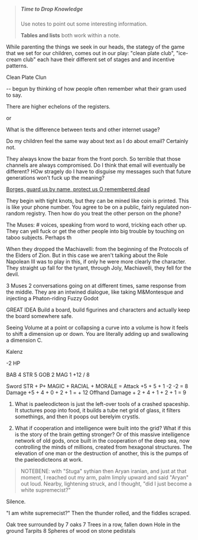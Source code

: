 > ##### Time to Drop Knowledge
> Use notes to point out some interesting information. 
> 
> **Tables and lists** both work within a note.

While parenting the things we seek in our heads, the stategy of the game that we set for our children, comes out in our play: "clean plate club", "ice-cream club" each have their different set of stages and and incentive patterns.

Clean Plate Clun

-- begun by thinking of how people often remember what their gram used to say.

There are higher echelons of the registers.

or

What is the difference between texts and other internet usage?

Do my children feel the same way about text as I do about email? Certainly not.

They always know the bazar from the front porch. So terrible that those channels are always compromised. Do I think that email will eventually be different? HOw stragely do I have to disguise my messages such that future generations won't fuck up the meaning?

[Borges, guard us by name, protect us O remembered dead](https://acollectionofprayers.com/tag/syrian-orthodox-church/#:~:text=O%20Holy%20Father%2C%20guard%20us,%2C%20at%20all%20times%2C%20forever.) 

They begin with tight knots, but they can be mined like coin is printed. This is like your phone number. You agree to be on a public, fairly regulated non-random registry. Then how do you treat the other person on the phone? 

The Muses: # voices, speaking from word to word, tricking each other up. They can yell fuck or get the other people into big trouble by touching on taboo subjects. Perhaps th

When they dropped the Machiavelli: from the beginning of the Protocols of the Elders of Zion. But in this case we aren't talking about the Role Napolean III was to play in this, if only he were more clearly the character. They straight up fall for the tyrant, through Joly, Machiavelli, they fell for the devil.

3 Muses 2 conversations going on at different times, same response from the middle. They are an intwined dialogue, like taking M&Montesque and injecting a Phaton-riding Fuzzy Godot

GREAT IDEA
Build a board, build figurines and characters and actually keep the board somewhere safe.

Seeing Volume at a point or collapsing a curve into a volume is how it feels to shift a dimension up or down. You are literally adding up and swallowing a dimension C.

Kalenz

-2 HP

BAB 4
STR 5
GOB 2
MAG 1
+12 / 8

Sword  STR + P+ MAGIC + RACIAL + MORALE = 
Attack +5 + 5 + 1 -2 -2 = 8
Damage +5 + 4 + 0 + 2 + 1 = + 12
Offhand Damage + 2 + 4 + 1 + 2 + 1 = 9 

1. What is paeleodicteon is just the left-over tools of a crashed spaceship. It stuctures poop into food, it builds a tube net grid of glass, it filters somethings, and then it poops out berelyim crystls.

2. What if cooperation and intelligence were built into the grid? What if this is the story of the brain getting stronger? Or of this massive intelligence network of old gods, once built in the cooperation of the deep sea, now controlling the minds of millions, created from hexagonal structures. The elevation of one man or the destruction of another, this is the pumps of the paeleodicteons at work.


> NOTEBENE: with "Stuga" sythian then Aryan iranian, and just at that moment, I reached out my arm, palm limply upward and said "Aryan" out loud. Nearby, lightening struck, and I thought, "did I just become a white supremecist?"

Silence.

"I am white supremecist?" Then the thunder rolled, and the fiddles scraped.


Oak tree surrounded by 7 oaks
7 Trees in a row, fallen down
Hole in the ground
Tarpits
8 Spheres of wood on stone pedistals